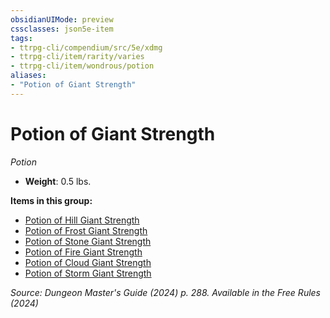 ```yaml
---
obsidianUIMode: preview
cssclasses: json5e-item
tags:
- ttrpg-cli/compendium/src/5e/xdmg
- ttrpg-cli/item/rarity/varies
- ttrpg-cli/item/wondrous/potion
aliases: 
- "Potion of Giant Strength"
---
```

# Potion of Giant Strength
*Potion*  


- **Weight**: 0.5 lbs.

**Items in this group:**

- [Potion of Hill Giant Strength](3-Mechanics/CLI/items/potion-of-hill-giant-strength-xdmg.md)
- [Potion of Frost Giant Strength](3-Mechanics/CLI/items/potion-of-frost-giant-strength-xdmg.md)
- [Potion of Stone Giant Strength](3-Mechanics/CLI/items/potion-of-stone-giant-strength-xdmg.md)
- [Potion of Fire Giant Strength](3-Mechanics/CLI/items/potion-of-fire-giant-strength-xdmg.md)
- [Potion of Cloud Giant Strength](3-Mechanics/CLI/items/potion-of-cloud-giant-strength-xdmg.md)
- [Potion of Storm Giant Strength](3-Mechanics/CLI/items/potion-of-storm-giant-strength-xdmg.md)

*Source: Dungeon Master's Guide (2024) p. 288. Available in the Free Rules (2024)*